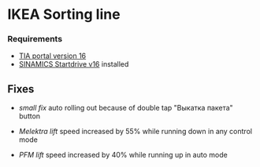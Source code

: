 # IKEA Sorting line

### Requirements

- [TIA portal version 16](https://support.industry.siemens.com/cs/document/109761045/simatic-step-7-and-wincc-v16-trial-download?dti=0&lc=en-AF#!)
- [SINAMICS Startdrive v16](https://support.industry.siemens.com/cs/document/109760845/sinamics-startdrive-v16?dti=0&lc=en-WW) installed

## Fixes

- *small fix* auto rolling out because of double tap "Выкатка пакета" button

- *Melektra lift* speed increased by 55% while running down in any control mode

- *PFM lift* speed increased by 40% while running up in auto mode

